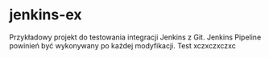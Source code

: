 # jenkins-ex

Przykładowy projekt do testowania integracji Jenkins z Git.
Jenkins Pipeline powinień być wykonywany po każdej modyfikacji.
Test
xczxczxczxc
